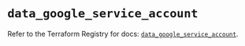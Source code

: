 # `data_google_service_account`

Refer to the Terraform Registry for docs: [`data_google_service_account`](https://registry.terraform.io/providers/hashicorp/google/5.26.0/docs/data-sources/service_account).
